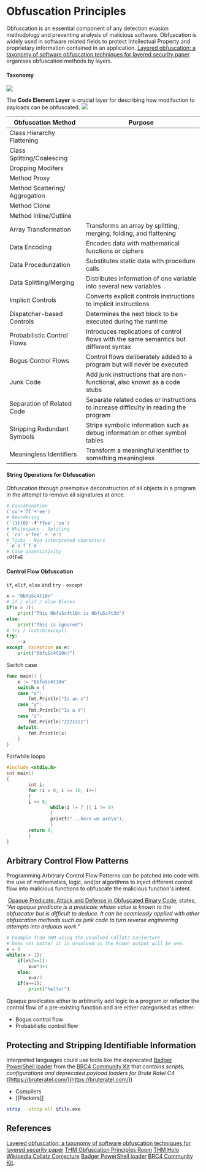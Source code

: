 # Obfuscation Principles

Obfuscation is an essential component of any detection evasion methodology and preventing analysis of malicious software. Obfuscation is widely used in software related fields to protect Intellectual Property and proprietary information contained in an application. [Layered obfuscation: a taxonomy of software obfuscation techniques for layered security paper](https://cybersecurity.springeropen.com/track/pdf/10.1186/s42400-020-00049-3.pdf) organises obfuscation methods by layers.

#### Taxonomy 
![](taxonomy-of-software-obfuscation-techniques-for-layered-security.png)

The **Code Element Layer** is crucial layer for describing how modifaction to payloads can be obfuscated.
![](obfuscation-techniques-of-code-element-layer.png)

**Obfuscation Method** | **Purpose** 
--- | ---
Class Hierarchy Flattening | 
Class Splitting/Coalescing | 
Dropping Modifers | 
Method Proxy |
Method Scattering/ Aggregation | 
Method Clone | 
Method Inline/Outline |
Array Transformation  | Transforms an array by splitting, merging, folding, and flattening  
Data Encoding  | Encodes data with mathematical functions or ciphers  
Data Procedurization  | Substitutes static data with procedure calls  
Data Splitting/Merging  | Distributes information of one variable into several new variables
Implicit Controls | Converts explicit controls instructions to implicit instructions  
Dispatcher-based Controls | Determines the next block to be executed during the runtime  
Probabilistic Control Flows | Introduces replications of control flows with the same semantics but different syntax  
Bogus Control Flows | Control flows deliberately added to a program but will never be executed
Junk Code | Add junk instructions that are non-functional, also known as a code stubs  
Separation of Related Code | Separate related codes or instructions to increase difficulty in reading the program  
Stripping Redundant Symbols | Strips symbolic information such as debug information or other symbol tables  
Meaningless Identifiers | Transform a meaningful identifier to something meaningless


#### String Operations for Obfuscation 

Obfuscation through preemptive deconstruction of all objects in a program in the attempt to remove all signatures at once. 
```powershell
# Concatenation
('co'+'ff'+'ee')
# Reordering
('{1}{0}'-f'ffee','co')
# Whitespace - Spliting
( 'co' +'fee' + 'e')
# Ticks - Non interpreted characters
``c`o`f`f`e``
# Case insensitivity 
cOfFeE
```

#### Control Flow Obfuscation

`if`, `elif`, `else` and `try` - `except`
```python
x = "0bfuSc4t10n"
# if / elif / else Blocks
if(x > 7):
	print("This 0bfuSc4t10n is 0bfuSc4t3d")
else:
	print("This is ignored")
# try / (catch/except)
try:
	--x
except  Exception as e:
	print("0bfuSc4t10n!")
```

Switch case
```go
func main() {
	x := "0bfuSc4t10n"
	switch x {
	case "x":
		fmt.Println("Is an x")
	case "y":
		fmt.Println("Is a Y")
	case "z":
		fmt.Println("ZZZzzzz")
	default:
		fmt.Println(x)
	}
}
```

For/while loops
```c
#include <stdio.h>
int main()
{
        int i;
        for (i = 0; i <= 10; i++)
        {
        i += 8;
                while(i != 7 || i != 9)
                {
                printf("...here we are\n");
                }
        return 0;
        }
}
```

## Arbitrary Control Flow Patterns

Programming Arbitrary Control Flow Patterns can be patched into code with the use of mathematics, logic, and/or algorithms to inject different control flow into malicious functions to obfuscate the malicious function's intent.

 [Opaque Predicate: Attack and Defense in Obfuscated Binary Code](https://etda.libraries.psu.edu/files/final_submissions/17513), states, *“An opaque predicate is a predicate whose value is known to the obfuscator but is difficult to deduce. It can be seamlessly applied with other obfuscation methods such as junk code to turn reverse engineering attempts into arduous work.”* 
```python
# Example from THM using the unsolved Collatz Conjecture 
# Does not matter it is unsolved as the known output will be one.
x = 0
while(x > 1):
	if(x%2==1):
		x=x*3+1
	else:
		x=x/2
	if(x==1):
		print("hello!") 

```

Opaque predicates either to arbitrarily add logic to a program or refactor the control flow of a pre-existing function and are either categorised as either:
- Bogus control flow 
- Probabilistic control flow

## Protecting and Stripping Identifiable Information

Interpreted languages could use tools like the deprecated [Badger PowerShell loader](https://github.com/paranoidninja/Brute-Ratel-C4-Community-Kit/blob/main/deprecated/badger_template.ps1) from the [BRC4 Community Kit](https://github.com/paranoidninja/Brute-Ratel-C4-Community-Kit) that *contains scripts, configurations and deprecated payload loaders for Brute Ratel C4* ([https://bruteratel.com/](https://bruteratel.com/))

- Compilers
- [[Packers]]

```bash
strip --strip-all $file.exe
```


## References

[Layered obfuscation: a taxonomy of software obfuscation techniques for layered security paper](https://cybersecurity.springeropen.com/track/pdf/10.1186/s42400-020-00049-3.pdf)
[THM Obfuscation Principles Room](https://tryhackme.com/room/obfuscationprinciples)
[THM Holo](https://tryhackme.com/room/hololive)
[Wikipedia Collatz Conjecture](https://en.wikipedia.org/wiki/Collatz_conjecture) 
[Badger PowerShell loader](https://github.com/paranoidninja/Brute-Ratel-C4-Community-Kit/blob/main/deprecated/badger_template.ps1) 
[BRC4 Community Kit](https://github.com/paranoidninja/Brute-Ratel-C4-Community-Kit).
